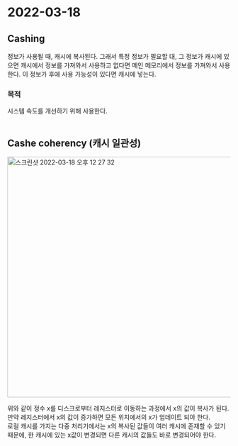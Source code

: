 # 2022-03-18

## Cashing

정보가 사용될 때, 캐시에 복사된다. 그래서 특정 정보가 필요할 대, 그 정보가 캐시에 있으면 캐시에서 정보를 가져와서 사용하고 없다면 메인 메모리에서 정보를 가져와서 사용한다. 이 정보가 후에 사용 가능성이 있다면 캐시에 넣는다.

### 목적

시스템 속도를 개선하기 위해 사용한다.<br/><br/>

## Cashe coherency (캐시 일관성)

<img width="543" alt="스크린샷 2022-03-18 오후 12 27 32" src="https://user-images.githubusercontent.com/67616146/158932203-81016878-bc75-4602-845c-e45ee664c466.png">

위와 같이 정수 x를 디스크로부터 레지스터로 이동하는 과정에서 x의 값이 복사가 된다. 만약 레지스터에서 x의 값이 증가하면 모든 위치에서의 x가 업데이트 되야 한다.<br/>
로컬 캐시를 가지는 다중 처리기에서는 x의 복사된 값들이 여러 캐시에 존재할 수 있기 때문에, 한 캐시에 있는 x값이 변경되면 다른 캐시의 값들도 바로 변경되어야 한다.
